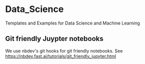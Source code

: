 # Data_Science
Templates and Examples for Data Science and Machine Learning

## Git friendly Juypter notebooks

We use nbdev's git hooks for git friendly notebooks. See https://nbdev.fast.ai/tutorials/git_friendly_jupyter.html